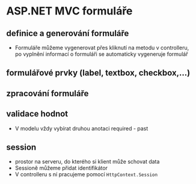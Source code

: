 # ASP.NET MVC formuláře
## definice a generování formuláře
* Formuláře můžeme vygenerovat přes kliknutí na metodu v controlleru, po vyplnění informací o formuláři se automaticky vygeneruje formulář

## formulářové prvky (label, textbox, checkbox,...)
## zpracování formuláře
## validace hodnot
* V modelu vždy vybírat druhou anotaci required - past
## session
* prostor na serveru, do kterého si klient může schovat data
* Sessioně můžeme přidat identifikátor
* V controlleru s ní pracujeme pomocí ``HttpContext.Session``
